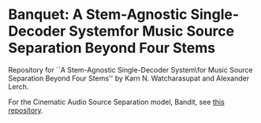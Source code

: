 # Banquet: A Stem-Agnostic Single-Decoder Systemfor Music Source Separation Beyond Four Stems

Repository for ``A Stem-Agnostic Single-Decoder System\\for Music Source Separation Beyond Four Stems'' by Karn N. Watcharasupat and Alexander Lerch.

For the Cinematic Audio Source Separation model, Bandit, see [this repository](https://github.com/kwatcharasupat/bandit).
